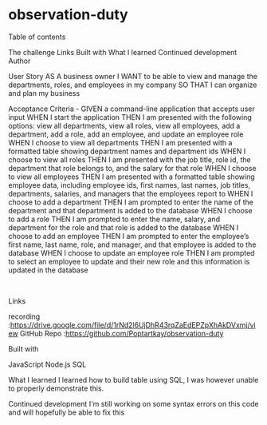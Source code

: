 # observation-duty
Table of contents
​

The challenge
Links
Built with
What I learned
Continued development
Author
​​​

User Story
AS A business owner
I WANT to be able to view and manage the departments, roles, and employees in my company
SO THAT I can organize and plan my business

Acceptance Criteria - GIVEN a command-line application that accepts user input
WHEN I start the application
THEN I am presented with the following options: view all departments, view all roles, view all employees, add a department, add a role, add an employee, and update an employee role
WHEN I choose to view all departments
THEN I am presented with a formatted table showing department names and department ids
WHEN I choose to view all roles
THEN I am presented with the job title, role id, the department that role belongs to, and the salary for that role
WHEN I choose to view all employees
THEN I am presented with a formatted table showing employee data, including employee ids, first names, last names, job titles, departments, salaries, and managers that the employees report to
WHEN I choose to add a department
THEN I am prompted to enter the name of the department and that department is added to the database
WHEN I choose to add a role
THEN I am prompted to enter the name, salary, and department for the role and that role is added to the database
WHEN I choose to add an employee
THEN I am prompted to enter the employee’s first name, last name, role, and manager, and that employee is added to the database
WHEN I choose to update an employee role
THEN I am prompted to select an employee to update and their new role and this information is updated in the database

​

Links
​

recording :https://drive.google.com/file/d/1rNd2l6UjDhR43rqZaEdEPZpXhAkDVxmj/view
GitHub Repo :https://github.com/Poptartkay/observation-duty
​

Built with
​

JavaScript
Node.js
SQL
​

What I learned
​I learned how to build table using SQL, I was however unable to properly demonstrate this. 

Continued development
​I'm still working on some syntax errors on this code and will hopefully be able to fix this
